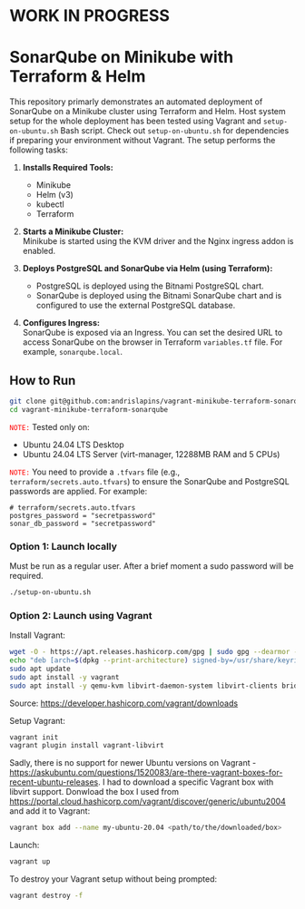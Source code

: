 
# WORK IN PROGRESS

# SonarQube on Minikube with Terraform & Helm

This repository primarly demonstrates an automated deployment of SonarQube on a Minikube cluster using Terraform and Helm. 
Host system setup for the whole deployment has been tested using Vagrant and `setup-on-ubuntu.sh` Bash script.
Check out `setup-on-ubuntu.sh` for dependencies if preparing your environment without Vagrant.
The setup performs the following tasks:

1. **Installs Required Tools:**  
   - Minikube  
   - Helm (v3)  
   - kubectl  
   - Terraform

2. **Starts a Minikube Cluster:**  
   Minikube is started using the KVM driver and the Nginx ingress addon is enabled.

3. **Deploys PostgreSQL and SonarQube via Helm (using Terraform):**  
   - PostgreSQL is deployed using the Bitnami PostgreSQL chart.  
   - SonarQube is deployed using the Bitnami SonarQube chart and is configured to use the external PostgreSQL database.

4. **Configures Ingress:**  
   SonarQube is exposed via an Ingress.
   You can set the desired URL to access SonarQube on the browser in Terraform `variables.tf` file.
   For example, `sonarqube.local`.

## How to Run

```bash
git clone git@github.com:andrislapins/vagrant-minikube-terraform-sonarqube.git
cd vagrant-minikube-terraform-sonarqube
```

<code style="color: red">NOTE:</code> Tested only on: 
- Ubuntu 24.04 LTS Desktop
- Ubuntu 24.04 LTS Server (virt-manager, 12288MB RAM and 5 CPUs)

<code style="color: red">NOTE:</code> You need to provide a `.tfvars` file (e.g., `terraform/secrets.auto.tfvars`) to ensure the SonarQube and PostgreSQL passwords are applied.
For example:
```hcl
# terraform/secrets.auto.tfvars
postgres_password = "secretpassword"
sonar_db_password = "secretpassword"
```

### **Option 1: Launch locally**
Must be run as a regular user. After a brief moment a sudo password will be required.
```bash
./setup-on-ubuntu.sh
```

### **Option 2: Launch using Vagrant**

Install Vagrant:
```bash
wget -O - https://apt.releases.hashicorp.com/gpg | sudo gpg --dearmor -o /usr/share/keyrings/hashicorp-archive-keyring.gpg
echo "deb [arch=$(dpkg --print-architecture) signed-by=/usr/share/keyrings/hashicorp-archive-keyring.gpg] https://apt.releases.hashicorp.com $(lsb_release -cs) main" | sudo tee /etc/apt/sources.list.d/hashicorp.list
sudo apt update
sudo apt install -y vagrant
sudo apt install -y qemu-kvm libvirt-daemon-system libvirt-clients bridge-utils ebtables virt-manager dnsmasq-base
```
Source: https://developer.hashicorp.com/vagrant/downloads

Setup Vagrant:
```bash
vagrant init
vagrant plugin install vagrant-libvirt
```

Sadly, there is no support for newer Ubuntu versions on Vagrant - https://askubuntu.com/questions/1520083/are-there-vagrant-boxes-for-recent-ubuntu-releases.
I had to download a specific Vagrant box with libvirt support.
Donwload the box I used from https://portal.cloud.hashicorp.com/vagrant/discover/generic/ubuntu2004 and add it to Vagrant:
```bash
vagrant box add --name my-ubuntu-20.04 <path/to/the/downloaded/box>
```

Launch:
```bash
vagrant up
```

To destroy your Vagrant setup without being prompted:
```bash
vagrant destroy -f 
```
